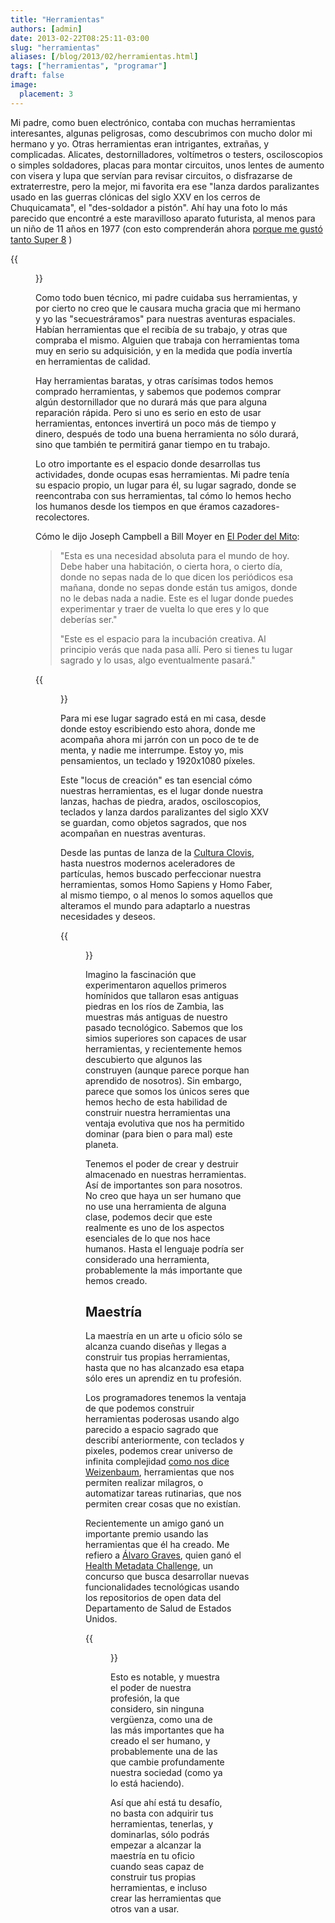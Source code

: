 ```yaml
---
title: "Herramientas"
authors: [admin]
date: 2013-02-22T08:25:11-03:00
slug: "herramientas"
aliases: [/blog/2013/02/herramientas.html]
tags: ["herramientas", "programar"]
draft: false
image:
  placement: 3
---
```


Mi padre, como buen electrónico, contaba con muchas herramientas
interesantes, algunas peligrosas, como descubrimos con mucho dolor mi
hermano y yo. Otras herramientas eran intrigantes, extrañas, y
complicadas. Alicates, destornilladores, voltímetros o testers,
osciloscopios o simples soldadores, placas para montar circuitos, unos
lentes de aumento con visera y lupa que servían para revisar circuitos,
o disfrazarse de extraterrestre, pero la mejor, mi favorita era ese
"lanza dardos paralizantes usado en las guerras clónicas del siglo XXV
en los cerros de Chuquicamata", el "des-soldador a pistón". Ahí hay
una foto lo más parecido que encontré a este maravilloso aparato
futurista, al menos para un niño de 11 años en 1977 (con esto
comprenderán ahora [porque me gustó tanto Super 8](https://www.akarru.com/blog/2011/08/07/super-8/) )

{{<figure caption="un lanza dardos paralizadores del siglo XXV" src="dessoldador.jpg">}}

Como todo buen técnico, mi padre cuidaba sus herramientas, y por cierto
no creo que le causara mucha gracia que mi hermano y yo las
"secuestráramos" para nuestras aventuras espaciales. Habían
herramientas que el recibía de su trabajo, y otras que compraba el
mismo. Alguien que trabaja con herramientas toma muy en serio su
adquisición, y en la medida que podía invertía en herramientas de
calidad.

Hay herramientas baratas, y otras carísimas todos hemos comprado
herramientas, y sabemos que podemos comprar algún destornillador que no
durará más que para alguna reparación rápida. Pero si uno es serio en
esto de usar herramientas, entonces invertirá un poco más de tiempo y
dinero, después de todo una buena herramienta no sólo durará, sino que
también te permitirá ganar tiempo en tu trabajo.

Lo otro importante es el espacio donde desarrollas tus actividades,
donde ocupas esas herramientas. Mi padre tenía su espacio propio, un
lugar para él, su lugar sagrado, donde se reencontraba con sus
herramientas, tal cómo lo hemos hecho los humanos desde los tiempos en
que éramos cazadores-recolectores.

Cómo le dijo Joseph Campbell a Bill Moyer en [El Poder del
Mito](http://amzn.to/YiV0UG):

> "Esta es una necesidad absoluta para el mundo de hoy. Debe haber una
> habitación, o cierta hora, o cierto día, donde no sepas nada de lo que
> dicen los periódicos esa mañana, donde no sepas donde están tus
> amigos, donde no le debas nada a nadie. Este es el lugar donde puedes
> experimentar y traer de vuelta lo que eres y lo que deberías ser."
>
> "Este es el espacio para la incubación creativa. Al principio verás
> que nada pasa allí. Pero si tienes tu lugar sagrado y lo usas, algo
> eventualmente pasará."

{{<figure caption="Joseph Campbell" src="JosephCampbell.png">}}

Para mi ese lugar sagrado está en mi casa, desde donde estoy escribiendo
esto ahora, donde me acompaña ahora mi jarrón con un poco de te de
menta, y nadie me interrumpe. Estoy yo, mis pensamientos, un teclado y
1920x1080 píxeles.

Este "locus de creación" es tan esencial cómo nuestras herramientas,
es el lugar donde nuestra lanzas, hachas de piedra, arados,
osciloscopios, teclados y lanza dardos paralizantes del siglo XXV se
guardan, como objetos sagrados, que nos acompañan en nuestras aventuras.

Desde las puntas de lanza de la [Cultura
Clovis](http://es.wikipedia.org/wiki/Cultura_clovis), hasta nuestros
modernos aceleradores de partículas, hemos buscado perfeccionar nuestra
herramientas, somos Homo Sapiens y Homo Faber, al mismo tiempo, o al
menos lo somos aquellos que alteramos el mundo para adaptarlo a nuestras
necesidades y deseos.

{{<figure caption="Lanza Clovis" src="LanzaClovis.jpg">}}

Imagino la fascinación que experimentaron aquellos primeros homínidos
que tallaron esas antiguas piedras en los ríos de Zambia, las muestras
más antiguas de nuestro pasado tecnológico. Sabemos que los simios
superiores son capaces de usar herramientas, y recientemente hemos
descubierto que algunos las construyen (aunque parece porque han
aprendido de nosotros). Sin embargo, parece que somos los únicos seres
que hemos hecho de esta habilidad de construir nuestra herramientas una
ventaja evolutiva que nos ha permitido dominar (para bien o para mal)
este planeta.

Tenemos el poder de crear y destruir almacenado en nuestras
herramientas. Así de importantes son para nosotros. No creo que haya un
ser humano que no use una herramienta de alguna clase, podemos decir que
este realmente es uno de los aspectos esenciales de lo que nos hace
humanos. Hasta el lenguaje podría ser considerado una herramienta,
probablemente la más importante que hemos creado.

## **Maestría**

La maestría en un arte u oficio sólo se alcanza cuando diseñas y llegas
a construir tus propias herramientas, hasta que no has alcanzado esa
etapa sólo eres un aprendiz en tu profesión.

Los programadores tenemos la ventaja de que podemos construir
herramientas poderosas usando algo parecido a espacio sagrado que
describí anteriormente, con teclados y pixeles, podemos crear universo
de infinita complejidad [como nos dice Weizenbaum](/blog/2011/10/creadores-de-universos.html),
herramientas que nos permiten realizar milagros, o automatizar tareas
rutinarias, que nos permiten crear cosas que no existían.

Recientemente un amigo ganó un importante premio usando las herramientas
que él ha creado. Me refiero a [Álvaro Graves](http://graves.cl/about.html), 
quien ganó el [Health Metadata Challenge](http://www.health2news.com/2013/02/20/winners-of-health-data-platform-challenges/),
un concurso que busca desarrollar nuevas funcionalidades tecnológicas
usando los repositorios de open data del Departamento de Salud de
Estados Unidos.

{{<figure src="AlvaroGraves.jpg" caption="Alvaro Graves">}}

Esto es notable, y muestra el poder de nuestra profesión, la que
considero, sin ninguna vergüenza, como una de las más importantes que ha
creado el ser humano, y probablemente una de las que cambie
profundamente nuestra sociedad (como ya lo está haciendo).

Así que ahí está tu desafío, no basta con adquirir tus herramientas,
tenerlas, y dominarlas, sólo podrás empezar a alcanzar la maestría en tu
oficio cuando seas capaz de construir tus propias herramientas, e
incluso crear las herramientas que otros van a usar.
